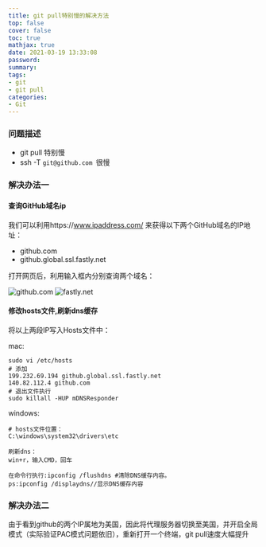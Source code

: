 ```yaml
---
title: git pull特别慢的解决方法
top: false
cover: false
toc: true
mathjax: true
date: 2021-03-19 13:33:08
password:
summary:
tags:
- git
- git pull 
categories:
- Git
---
```


### 问题描述
- git pull 特别慢
- ssh -T `git@github.com `很慢


### 解决办法一
#### 查询GitHub域名ip
我们可以利用https://www.ipaddress.com/ 来获得以下两个GitHub域名的IP地址：

- github.com
- github.global.ssl.fastly.net

打开网页后，利用输入框内分别查询两个域名：

![github.com](https://aamuqiao.oss-cn-beijing.aliyuncs.com/uPic/Lfp4Xj.png)
![fastly.net](https://aamuqiao.oss-cn-beijing.aliyuncs.com/uPic/7rUMBA.png)


#### 修改hosts文件,刷新dns缓存
将以上两段IP写入Hosts文件中：

mac:
```
sudo vi /etc/hosts
# 添加
199.232.69.194 github.global.ssl.fastly.net
140.82.112.4 github.com
# 退出文件执行
sudo killall -HUP mDNSResponder
```

windows:
```
# hosts文件位置：
C:\windows\system32\drivers\etc

刷新dns：
win+r，输入CMD，回车

在命令行执行:ipconfig /flushdns #清除DNS缓存内容。
ps:ipconfig /displaydns//显示DNS缓存内容
```

### 解决办法二
由于看到github的两个IP属地为美国，因此将代理服务器切换至美国，并开启全局模式（实际验证PAC模式问题依旧），重新打开一个终端，git pull速度大幅提升